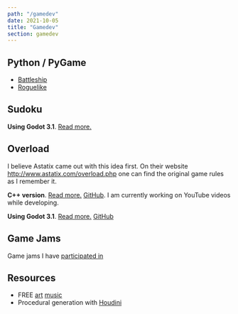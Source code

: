 ```yaml
---
path: "/gamedev"
date: 2021-10-05
title: "Gamedev"
section: gamedev
---
```


## Python / PyGame

- [Battleship](/gamedev/battleship)
- [Roguelike](/gamedev/pyroguelike)

## Sudoku

**Using Godot 3.1**. [Read more.](/gamedev/sudoku-16x16)


## Overload

I believe Astatix came out with this idea first. On their website http://www.astatix.com/overload.php one can find the original game rules as I remember it.

**C++ version**. [Read more.](/gamedev/overload-game) [GitHub](https://github.com/mikolasan/overload-game). I am currently working on YouTube videos while developing.

**Using Godot 3.1**. [Read more.](/gamedev/overload-godot) [GitHub](https://github.com/mikolasan/overload-godot)

## Game Jams

Game jams I have [participated in](/gamedev/game-jams)

## Resources

- FREE [art](/gamedev/where-free-art) [music](/gamedev/where-free-music)
- Procedural generation with [Houdini](/gamedev/houdini)